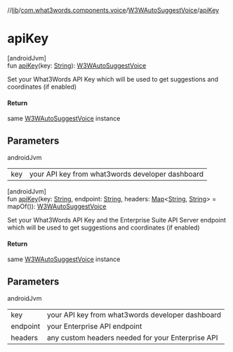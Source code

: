 //[lib](../../../index.md)/[com.what3words.components.voice](../index.md)/[W3WAutoSuggestVoice](index.md)/[apiKey](api-key.md)

# apiKey

[androidJvm]\
fun [apiKey](api-key.md)(key: [String](https://kotlinlang.org/api/latest/jvm/stdlib/kotlin/-string/index.html)): [W3WAutoSuggestVoice](index.md)

Set your What3Words API Key which will be used to get suggestions and coordinates (if enabled)

#### Return

same [W3WAutoSuggestVoice](index.md) instance

## Parameters

androidJvm

| | |
|---|---|
| key | your API key from what3words developer dashboard |

[androidJvm]\
fun [apiKey](api-key.md)(key: [String](https://kotlinlang.org/api/latest/jvm/stdlib/kotlin/-string/index.html), endpoint: [String](https://kotlinlang.org/api/latest/jvm/stdlib/kotlin/-string/index.html), headers: [Map](https://kotlinlang.org/api/latest/jvm/stdlib/kotlin.collections/-map/index.html)<[String](https://kotlinlang.org/api/latest/jvm/stdlib/kotlin/-string/index.html), [String](https://kotlinlang.org/api/latest/jvm/stdlib/kotlin/-string/index.html)> = mapOf()): [W3WAutoSuggestVoice](index.md)

Set your What3Words API Key and the Enterprise Suite API Server endpoint which will be used to get suggestions and coordinates (if enabled)

#### Return

same [W3WAutoSuggestVoice](index.md) instance

## Parameters

androidJvm

| | |
|---|---|
| key | your API key from what3words developer dashboard |
| endpoint | your Enterprise API endpoint |
| headers | any custom headers needed for your Enterprise API |
